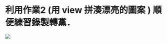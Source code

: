 # 利用作業2 (用 view 拼湊漂亮的圖案 ) 順便練習錄製轉黨．

![](https://cdn-images-1.medium.com/max/1600/1*03WZYL999jLXBL1-puT0Lg.gif)
